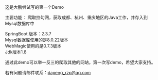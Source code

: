 这是大鹏尝试写的第一个Demo

主要功能：
爬取拉勾网，获取成都、杭州、重庆地区的Java工作，并存入到Mysql数据库中

SpringBoot 版本：2.3.7   
Mysql数据库使用的是8.0.22版本   
WebMagic使用的是0.7.3版本   
Jdk版本1.8   

通过此demo可以举一反三的爬取其他的网站，第一次写demo，希望大家支持。

若有问题请邮件联系：dapeng_rzp@qq.com

